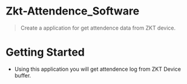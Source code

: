 # Zkt-Attendence_Software
> Create a application for get attendence data from ZKT device.


# Getting Started
- Using this application you will get attendence log from ZKT Device buffer.

